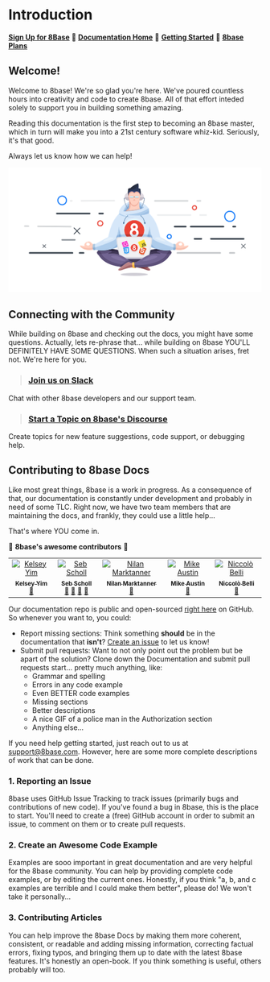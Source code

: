 # Introduction

[**Sign Up for 8Base**](https://app.8base.com)	🤘	[**Documentation Home**](https://docs.8base.com)	📑	[**Getting Started**](https://docs.8base.com/getting-started/quick-start)	🚀	[**8base Plans**](https://www.8base.com/pricing)

## Welcome!

Welcome to 8base! We're so glad you're here. We've poured countless hours into creativity and code to create 8base. All of that effort inteded solely to support you in building something amazing.

Reading this documentation is the first step to becoming an 8base master, which in turn will make you into a 21st century software whiz-kid. Seriously, it's that good.

Always let us know how we can help!

![Zen Master](.gitbook/assets/zen-developer.png)

## Connecting with the Community

While building on 8base and checking out the docs, you might have some questions. Actually, lets re-phrase that... while building on 8base YOU'LL DEFINITELY HAVE SOME QUESTIONS. When such a situation arises, fret not. We're here for you.

> ### [Join us on Slack](https://slack.8base.com/)  
  Chat with other 8base developers and our support team.  
  
> ### [Start a Topic on 8base's Discourse](https://community.8base.com)  
  Create topics for new feature suggestions, code support, or debugging help.  
  

## Contributing to 8base Docs
Like most great things, 8base is a work in progress. As a consequence of that, our documentation is constantly under development and probably in need of some TLC. Right now, we have two team members that are maintaining the docs, and frankly, they could use a little help...

That's where YOU come in. 

🎉 **8base's awesome contributors** 🎉
<!-- ALL-CONTRIBUTORS-LIST:START -->
<!-- prettier-ignore-start -->
<!-- markdownlint-disable -->
<table>
  <tr>
    <td align="center"><a href="https://github.com/kelseyyim"><img src="https://avatars3.githubusercontent.com/u/32113193?v=4" width="100px;" alt="Kelsey Yim"/><br /><sub><b>Kelsey Yim</b></sub></a><br /><a href="https://github.com/8base/Documentation/commits?author=kelseyyim" title="Documentation">📖</a></td>
    <td align="center"><a href="https://github.com/sebscholl"><img src="https://avatars3.githubusercontent.com/u/13649537?v=4" width="100px;" alt="Seb Scholl"/><br /><sub><b>Seb Scholl</b></sub></a><br /><a href="https://github.com/8base/Documentation/commits?author=sebscholl" title="Documentation">📖</a> <a href="[🎱]("8base")," title="8base">🎱</a> <a href="https://github.com/8base/Documentation/issues?q=author%3Asebscholl" title="Bug reports">🐛</a> <a href="#ideas-sebscholl" title="Ideas, Planning, & Feedback">🤔</a></td>
    <td align="center"><a href="https://twitter.com/_marktani"><img src="https://avatars1.githubusercontent.com/u/1780597?v=4" width="100px;" alt="Nilan Marktanner"/><br /><sub><b>Nilan Marktanner</b></sub></a><br /><a href="https://github.com/8base/Documentation/commits?author=marktani" title="Documentation">📖</a></td>
    <td align="center"><a href="https://github.com/mikeaustin"><img src="https://avatars1.githubusercontent.com/u/343144?v=4" width="100px;" alt="Mike Austin"/><br /><sub><b>Mike Austin</b></sub></a><br /><a href="https://github.com/8base/Documentation/commits?author=mikeaustin" title="Documentation">📖</a></td>
    <td align="center"><a href="http://www.linuxsystems.it/"><img src="https://avatars1.githubusercontent.com/u/1047358?v=4" width="100px;" alt="Niccolò Belli"/><br /><sub><b>Niccolò Belli</b></sub></a><br /><a href="https://github.com/8base/Documentation/issues?q=author%3Adarkbasic" title="Bug reports">🐛</a></td>
  </tr>
</table>

<!-- markdownlint-enable -->
<!-- prettier-ignore-end -->
<!-- ALL-CONTRIBUTORS-LIST:END -->

Our documentation repo is public and open-sourced [right here](https://github.com/8base/documentation) on GitHub. So whenever you want to, you could:

* Report missing sections: Think something **should** be in the documentation that **isn't**? [Create an issue](https://github.com/8base/documentation/issues) to let us know!
* Submit pull requests: Want to not only point out the problem but be apart of the solution? Clone down the Documentation and submit pull requests start... pretty much anything, like:
	* Grammar and spelling
	* Errors in any code example
	* Even BETTER code examples
	* Missing sections
	* Better descriptions
	* A nice GIF of a police man in the Authorization section
	* Anything else...

If you need help getting started, just reach out to us at [support@8base.com](mailto:support@8base.com). However, here are some more complete descriptions of work that can be done.

### 1. Reporting an Issue
8base uses GitHub Issue Tracking to track issues (primarily bugs and contributions of new code). If you've found a bug in 8base, this is the place to start. You'll need to create a (free) GitHub account in order to submit an issue, to comment on them or to create pull requests.

### 2. Create an Awesome Code Example
Examples are sooo important in great documentation and are very helpful for the 8base community. You can help by providing complete code examples, or by editing the current ones. Honestly, if you think "a, b, and c examples are terrible and I could make them better", please do! We won't take it personally...

### 3. Contributing Articles
You can help improve the 8base Docs by making them more coherent, consistent, or readable and adding missing information, correcting factual errors, fixing typos, and bringing them up to date with the latest 8base features. It's honestly an open-book. If you think something is useful, others probably will too.